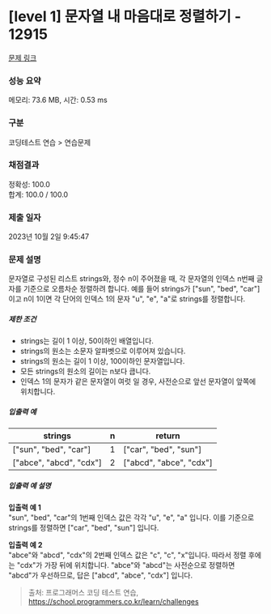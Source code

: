 # [level 1] 문자열 내 마음대로 정렬하기 - 12915 

[문제 링크](https://school.programmers.co.kr/learn/courses/30/lessons/12915) 

### 성능 요약

메모리: 73.6 MB, 시간: 0.53 ms

### 구분

코딩테스트 연습 > 연습문제

### 채점결과

정확성: 100.0<br/>합계: 100.0 / 100.0

### 제출 일자

2023년 10월 2일 9:45:47

### 문제 설명

<p>문자열로 구성된 리스트 strings와, 정수 n이 주어졌을 때, 각 문자열의 인덱스 n번째 글자를 기준으로 오름차순 정렬하려 합니다. 예를 들어 strings가 ["sun", "bed", "car"]이고 n이 1이면 각 단어의 인덱스 1의 문자 "u", "e", "a"로 strings를 정렬합니다.</p>

<h5>제한 조건</h5>

<ul>
<li>strings는 길이 1 이상, 50이하인 배열입니다.</li>
<li>strings의 원소는 소문자 알파벳으로 이루어져 있습니다.</li>
<li>strings의 원소는 길이 1 이상, 100이하인 문자열입니다.</li>
<li>모든 strings의 원소의 길이는 n보다 큽니다.</li>
<li>인덱스 1의 문자가 같은 문자열이 여럿 일 경우, 사전순으로 앞선 문자열이 앞쪽에 위치합니다.</li>
</ul>

<h5>입출력 예</h5>
<table class="table">
        <thead><tr>
<th>strings</th>
<th>n</th>
<th>return</th>
</tr>
</thead>
        <tbody><tr>
<td>["sun", "bed", "car"]</td>
<td>1</td>
<td>["car", "bed", "sun"]</td>
</tr>
<tr>
<td>["abce", "abcd", "cdx"]</td>
<td>2</td>
<td>["abcd", "abce", "cdx"]</td>
</tr>
</tbody>
      </table>
<h5>입출력 예 설명</h5>

<p><strong>입출력 예 1</strong><br>
"sun", "bed", "car"의 1번째 인덱스 값은 각각 "u", "e", "a" 입니다. 이를 기준으로 strings를 정렬하면 ["car", "bed", "sun"] 입니다.</p>

<p><strong>입출력 예 2</strong><br>
"abce"와 "abcd", "cdx"의 2번째 인덱스 값은 "c", "c", "x"입니다. 따라서 정렬 후에는 "cdx"가 가장 뒤에 위치합니다. "abce"와 "abcd"는 사전순으로 정렬하면 "abcd"가 우선하므로, 답은 ["abcd", "abce", "cdx"] 입니다.</p>


> 출처: 프로그래머스 코딩 테스트 연습, https://school.programmers.co.kr/learn/challenges
